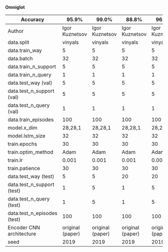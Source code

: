 __Omniglot__

| Accuracy                    | 95.9%            | 99.0%            | 88.8%            | 96.1%            |
|-----------------------------|------------------|------------------|------------------|------------------|
| Author                      | Igor Kuznetsov   | Igor Kuznetsov   | Igor Kuznetsov   | Igor Kuznetsov   |
| data.split                  | vinyals          | vinyals          | vinyals          | vinyals          |
| data.train_way              | 5                | 5                | 5                | 5                |
| data.batch                  | 32               | 32               | 32               | 32               |
| data.train_n_support        | 5                | 5                | 5                | 5                |
| data.train_n_query          | 1                | 1                | 1                | 1                |
| data.test_way (val)         | 5                | 5                | 5                | 5                |
| data.test_n_support (val)   | 5                | 5                | 5                | 5                |
| data.test_n_query (val)     | 1                | 1                | 1                | 1                |
| data.train_episodes         | 100              | 100              | 100              | 100              |
| model.x_dim                 | 28,28,1          | 28,28,1          | 28,28,1          | 28,28,1          |
| model.lstm_size             | 32               | 32               | 32               | 32               |
| train.epochs                | 30               | 30               | 30               | 30               |
| train.optim_method          | Adam             | Adam             | Adam             | Adam             |
| train.lr                    | 0.001            | 0.001            | 0.001            | 0.001            |
| train.patience              | 30               | 30               | 30               | 30               |
| data.test_way (test)        | 5                | 5                | 20               | 20               |
| data.test_n_support (test)  | 1                | 5                | 1                | 5                |
| data.test_n_query (test)    | 1                | 5                | 1                | 5                |
| data.test_n_episodes (test) | 100              | 100              | 100              | 100              |
| Encoder CNN architecture    | original (paper) | original (paper) | original (paper) | original (paper) |
| seed                        | 2019             | 2019             | 2019             | 2019             |
